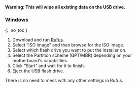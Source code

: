 **Warning: This will wipe all existing data on the USB drive.**

### Windows
{: .no_toc }

1. Download and run [Rufus](https://rufus.ie/).
2. Select “ISO Image” and then browse for the ISO image.
3. Select which flash drive you want to put the installer on.
4. Select the Partition scheme (GPT/MBR) depending on your motherboard's capabilities.
5. Click “Start” and wait for it to finish.
6. Eject the USB flash drive.

There is no need to mess with any other settings in Rufus. 
